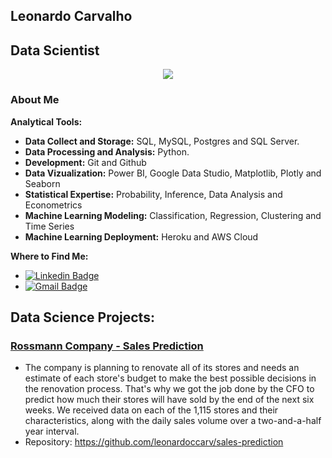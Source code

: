 ## Leonardo Carvalho 

## Data Scientist

<p align='center'>
    <img src='picture.png'<
</p>

### About Me



**Analytical Tools:**

* **Data Collect and Storage:** SQL, MySQL, Postgres and SQL Server.
* **Data Processing and Analysis:** Python.
* **Development:** Git and Github
* **Data Vizualization:** Power BI, Google Data Studio, Matplotlib, Plotly and Seaborn
* **Statistical Expertise:** Probability, Inference, Data Analysis and Econometrics
* **Machine Learning Modeling:** Classification, Regression, Clustering and Time Series
* **Machine Learning Deployment:** Heroku and AWS Cloud
    
**Where to Find Me:**

* [![Linkedin Badge](https://img.shields.io/badge/-Linkedin-blue?style=flat-square&logo=Linkedin&logoColor=white&link=https://www.linkedin.com/in/leonardo-carvalho-a05408201/)](https://www.linkedin.com/in/leonardo-carvalho-a05408201/)
* [![Gmail Badge](https://img.shields.io/badge/-leofacebook17@gmail.com-c14438?style=flat-square&logo=Gmail&logoColor=white&link=mailto:leofacebook17@gmail.com)](mailto:leofacebook17@gmail.com)




## Data Science Projects:

### [Rossmann Company - Sales Prediction](https://github.com/leonardoccarv/sales-prediction)
  * The company is planning to renovate all of its stores and needs an estimate of each store's budget to make the best possible decisions in the renovation process. That's why we got the job done by the CFO to predict how much their stores will have sold by the end of the next six weeks. We received data on each of the 1,115 stores and their characteristics, along with the daily sales volume over a two-and-a-half year interval.
  * Repository: https://github.com/leonardoccarv/sales-prediction
